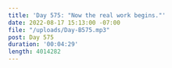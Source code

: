 ```yaml
---
title: 'Day 575: "Now the real work begins."'
date: 2022-08-17 15:13:00 -07:00
file: "/uploads/Day-B575.mp3"
post: Day 575
duration: '00:04:29'
length: 4014282
---
```


